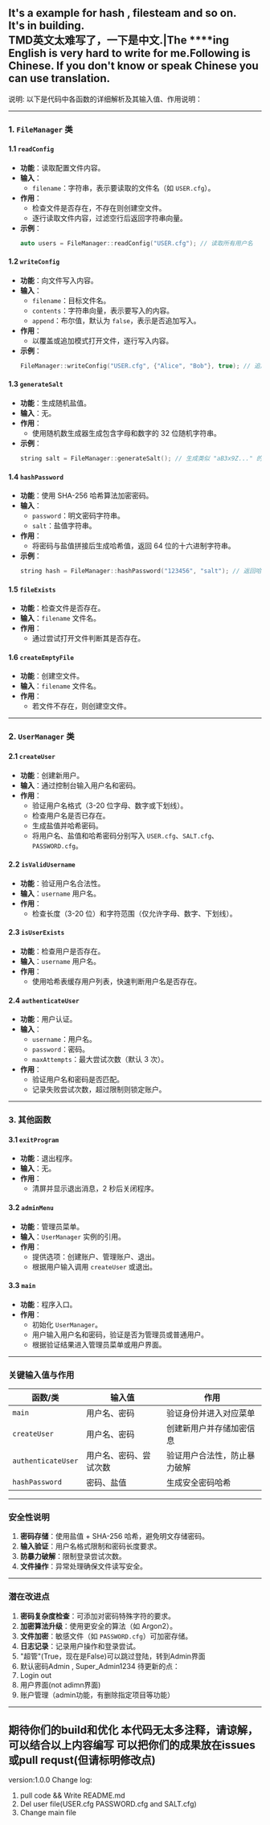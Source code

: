 It's a example for hash , filesteam and so on.  
It's in building.  
TMD英文太难写了，一下是中文.|The ****ing English is very hard to write for me.Following is Chinese.  If you don't know or speak Chinese you can use translation.  
---
说明:
以下是代码中各函数的详细解析及其输入值、作用说明：

---

### **1. `FileManager` 类**
#### **1.1 `readConfig`**
- **功能**：读取配置文件内容。
- **输入**：
  - `filename`：字符串，表示要读取的文件名（如 `USER.cfg`）。
- **作用**：
  - 检查文件是否存在，不存在则创建空文件。
  - 逐行读取文件内容，过滤空行后返回字符串向量。
- **示例**：
  ```cpp
  auto users = FileManager::readConfig("USER.cfg"); // 读取所有用户名
  ```

#### **1.2 `writeConfig`**
- **功能**：向文件写入内容。
- **输入**：
  - `filename`：目标文件名。
  - `contents`：字符串向量，表示要写入的内容。
  - `append`：布尔值，默认为 `false`，表示是否追加写入。
- **作用**：
  - 以覆盖或追加模式打开文件，逐行写入内容。
- **示例**：
  ```cpp
  FileManager::writeConfig("USER.cfg", {"Alice", "Bob"}, true); // 追加两个用户名
  ```

#### **1.3 `generateSalt`**
- **功能**：生成随机盐值。
- **输入**：无。
- **作用**：
  - 使用随机数生成器生成包含字母和数字的 32 位随机字符串。
- **示例**：
  ```cpp
  string salt = FileManager::generateSalt(); // 生成类似 "aB3x9Z..." 的盐值
  ```

#### **1.4 `hashPassword`**
- **功能**：使用 SHA-256 哈希算法加密密码。
- **输入**：
  - `password`：明文密码字符串。
  - `salt`：盐值字符串。
- **作用**：
  - 将密码与盐值拼接后生成哈希值，返回 64 位的十六进制字符串。
- **示例**：
  ```cpp
  string hash = FileManager::hashPassword("123456", "salt"); // 返回哈希值如 "a1b2c3..."
  ```

#### **1.5 `fileExists`**
- **功能**：检查文件是否存在。
- **输入**：`filename` 文件名。
- **作用**：
  - 通过尝试打开文件判断其是否存在。

#### **1.6 `createEmptyFile`**
- **功能**：创建空文件。
- **输入**：`filename` 文件名。
- **作用**：
  - 若文件不存在，则创建空文件。

---

### **2. `UserManager` 类**
#### **2.1 `createUser`**
- **功能**：创建新用户。
- **输入**：通过控制台输入用户名和密码。
- **作用**：
  - 验证用户名格式（3-20 位字母、数字或下划线）。
  - 检查用户名是否已存在。
  - 生成盐值并哈希密码。
  - 将用户名、盐值和哈希密码分别写入 `USER.cfg`、`SALT.cfg`、`PASSWORD.cfg`。

#### **2.2 `isValidUsername`**
- **功能**：验证用户名合法性。
- **输入**：`username` 用户名。
- **作用**：
  - 检查长度（3-20 位）和字符范围（仅允许字母、数字、下划线）。

#### **2.3 `isUserExists`**
- **功能**：检查用户是否存在。
- **输入**：`username` 用户名。
- **作用**：
  - 使用哈希表缓存用户列表，快速判断用户名是否存在。

#### **2.4 `authenticateUser`**
- **功能**：用户认证。
- **输入**：
  - `username`：用户名。
  - `password`：密码。
  - `maxAttempts`：最大尝试次数（默认 3 次）。
- **作用**：
  - 验证用户名和密码是否匹配。
  - 记录失败尝试次数，超过限制则锁定账户。

---

### **3. 其他函数**
#### **3.1 `exitProgram`**
- **功能**：退出程序。
- **输入**：无。
- **作用**：
  - 清屏并显示退出消息，2 秒后关闭程序。

#### **3.2 `adminMenu`**
- **功能**：管理员菜单。
- **输入**：`UserManager` 实例的引用。
- **作用**：
  - 提供选项：创建账户、管理账户、退出。
  - 根据用户输入调用 `createUser` 或退出。

#### **3.3 `main`**
- **功能**：程序入口。
- **作用**：
  - 初始化 `UserManager`。
  - 用户输入用户名和密码，验证是否为管理员或普通用户。
  - 根据验证结果进入管理员菜单或用户界面。

---

### **关键输入值与作用**
| **函数/类**       | **输入值**              | **作用**                                |
|--------------------|-------------------------|----------------------------------------|
| `main`             | 用户名、密码            | 验证身份并进入对应菜单                  |
| `createUser`       | 用户名、密码            | 创建新用户并存储加密信息                |
| `authenticateUser` | 用户名、密码、尝试次数  | 验证用户合法性，防止暴力破解            |
| `hashPassword`     | 密码、盐值              | 生成安全密码哈希                        |

---

### **安全性说明**
1. **密码存储**：使用盐值 + SHA-256 哈希，避免明文存储密码。
2. **输入验证**：用户名格式限制和密码长度要求。
3. **防暴力破解**：限制登录尝试次数。
4. **文件操作**：异常处理确保文件读写安全。

---

### **潜在改进点**
1. **密码复杂度检查**：可添加对密码特殊字符的要求。
2. **加密算法升级**：使用更安全的算法（如 Argon2）。
3. **文件加密**：敏感文件（如 `PASSWORD.cfg`）可加密存储。
4. **日志记录**：记录用户操作和登录尝试。
5. "超管"(True，现在是False)可以跳过登陆，转到Admin界面
6. 默认密码Admin , Super_Admin1234
待更新的点：
7. Login out
8. 用户界面(not adimn界面)
9. 账户管理（admin功能，有删除指定项目等功能）
------------------------------------------------------------------------------------------------------
期待你们的build和优化
本代码无太多注释，请谅解，可以结合以上内容编写
可以把你们的成果放在issues或pull requst(但请标明修改点)
-----------------------------------------------------------------------------------------------
version:1.0.0
Change log:
1. pull code && Write README.md
2. Del user file(USER.cfg PASSWORD.cfg and SALT.cfg)
3. Change main file
